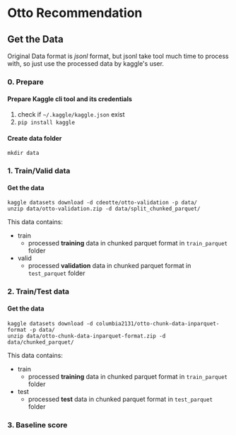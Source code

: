# Otto Recommendation 

## Get the Data

Original Data format is *jsonl* format, but jsonl take tool much time to process with,
so just use the processed data by kaggle's user.

### 0. Prepare

#### Prepare Kaggle cli tool and its credentials

1. check if `~/.kaggle/kaggle.json` exist
2. `pip install kaggle`


#### Create data folder
```
mkdir data
```


### 1. Train/Valid data

#### Get the data
```
kaggle datasets download -d cdeotte/otto-validation -p data/
unzip data/otto-validation.zip -d data/split_chunked_parquet/
```

This data contains:
* train
    * processed **training** data in chunked parquet format in `train_parquet` folder
* valid
    * processed **validation** data in chunked parquet format in `test_parquet` folder 


### 2. Train/Test data

#### Get the data
```
kaggle datasets download -d columbia2131/otto-chunk-data-inparquet-format -p data/
unzip data/otto-chunk-data-inparquet-format.zip -d data/chunked_parquet/

```
This data contains:
* train
    * processed **training** data in chunked parquet format in `train_parquet` folder
* test
    * processed **test** data in chunked parquet format in `test_parquet` folder 

### 3. Baseline score



